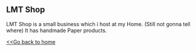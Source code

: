 ## LMT Shop

LMT Shop is a small business which i host at my Home. (Still not gonna tell where)
It has handmade Paper products.

[<<Go back to home](luca009.github.io)
